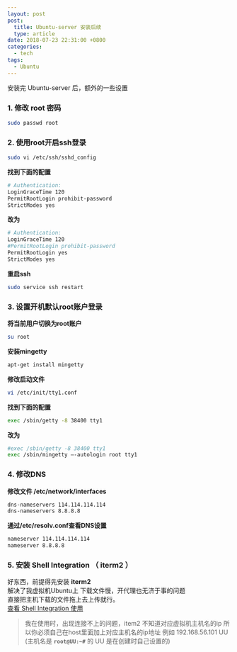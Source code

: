 ```yaml
---
layout: post
post: 
  title: Ubuntu-server 安装后续
  type: article
date: 2018-07-23 22:31:00 +0800
categories: 
  - tech
tags:
  - Ubuntu
---
```

安装完 Ubuntu-server 后，额外的一些设置

### 1. 修改 root 密码
```bash
sudo passwd root
```
### 2. 使用root开启ssh登录
```bash
sudo vi /etc/ssh/sshd_config
```
**找到下面的配置**

```bash
# Authentication:
LoginGraceTime 120
PermitRootLogin prohibit-password
StrictModes yes
```

**改为**

```bash
# Authentication:
LoginGraceTime 120
#PermitRootLogin prohibit-password
PermitRootLogin yes
StrictModes yes
```

**重启ssh**

```bash
sudo service ssh restart
```

### 3. 设置开机默认root账户登录
**将当前用户切换为root账户**

```bash
su root
```
**安装mingetty**

```bash
apt-get install mingetty
```
**修改启动文件**

```bash
vi /etc/init/tty1.conf
```
**找到下面的配置**

```bash
exec /sbin/getty -8 38400 tty1
```
**改为**

```bash
#exec /sbin/getty -8 38400 tty1
exec /sbin/mingetty –-autologin root tty1
```

### 4. 修改DNS
**修改文件 /etc/network/interfaces**

```bash
dns-nameservers 114.114.114.114
dns-nameservers 8.8.8.8
```

**通过/etc/resolv.conf查看DNS设置**

```bash
nameserver 114.114.114.114
nameserver 8.8.8.8
```

### 5. 安装 Shell Integration （ iterm2 ）
好东西，前提得先安装 **iterm2**  
解决了我虚拟机Ubuntu上 下载文件慢，开代理也无济于事的问题   
直接把主机下载的文件拖上去上传就行。  
[查看 Shell Integration 使用 ](https://phpor.net/blog/post/3665)
>我在使用时，出现连接不上的问题，item2 不知道对应虚拟机主机名的ip 所以你必须自己在host里面加上对应主机名的ip地址
>例如 192.168.56.101 UU (主机名是 **`root@UU:~#`** 的 UU 是在创建时自己设置的)
